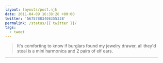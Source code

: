 ```yaml
---
layout: layouts/post.njk
date: 2011-04-09 16:38:28 +00:00
twitter: '56757883408355328'
permalink: /status/{{ twitter }}/
tags: 
  - tweet
---
```


> It's comforting to know if burglars found my jewelry drawer, all they'd steal is a mini harmonica and 2 pairs of elf ears.

---
